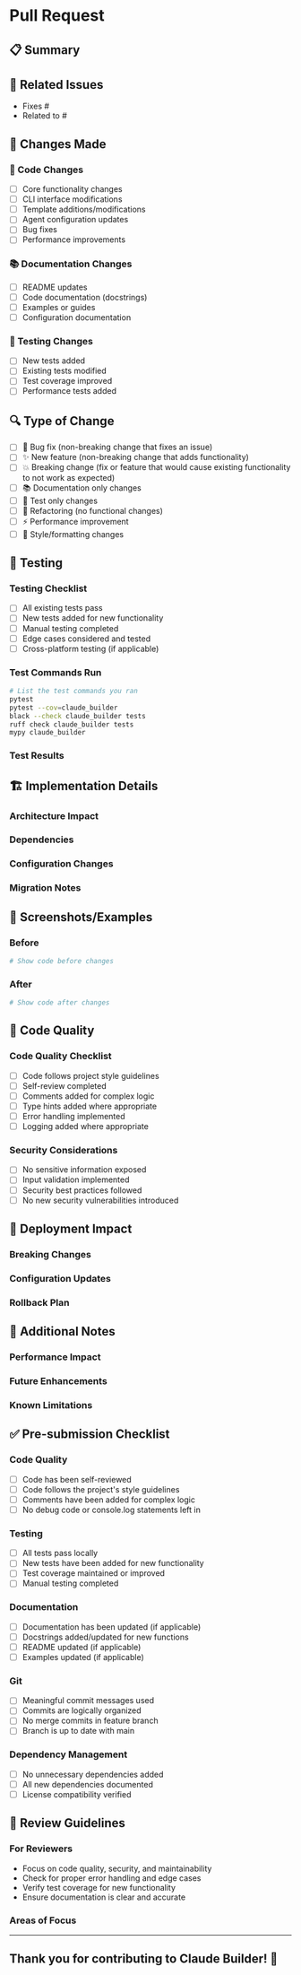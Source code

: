 # Pull Request

## 📋 Summary

<!-- Provide a brief description of the changes in this PR -->

## 🔗 Related Issues

<!-- Link to any related issues, e.g., "Fixes #123" or "Addresses #456" -->

- Fixes #
- Related to #

## 🎯 Changes Made

<!-- Describe the specific changes made -->

### 🔧 Code Changes

- [ ] Core functionality changes
- [ ] CLI interface modifications
- [ ] Template additions/modifications
- [ ] Agent configuration updates
- [ ] Bug fixes
- [ ] Performance improvements

### 📚 Documentation Changes

- [ ] README updates
- [ ] Code documentation (docstrings)
- [ ] Examples or guides
- [ ] Configuration documentation

### 🧪 Testing Changes

- [ ] New tests added
- [ ] Existing tests modified
- [ ] Test coverage improved
- [ ] Performance tests added

## 🔍 Type of Change

<!-- Mark the type of change with an "x" -->

- [ ] 🐛 Bug fix (non-breaking change that fixes an issue)
- [ ] ✨ New feature (non-breaking change that adds functionality)
- [ ] 💥 Breaking change (fix or feature that would cause existing
  functionality to not work as expected)
- [ ] 📚 Documentation only changes
- [ ] 🧪 Test only changes
- [ ] 🔧 Refactoring (no functional changes)
- [ ] ⚡ Performance improvement
- [ ] 🎨 Style/formatting changes

## 🧪 Testing

<!-- Describe how you tested these changes -->

### Testing Checklist

- [ ] All existing tests pass
- [ ] New tests added for new functionality
- [ ] Manual testing completed
- [ ] Edge cases considered and tested
- [ ] Cross-platform testing (if applicable)

### Test Commands Run

```bash
# List the test commands you ran
pytest
pytest --cov=claude_builder
black --check claude_builder tests
ruff check claude_builder tests
mypy claude_builder
```

### Test Results

<!-- Describe the results of your testing -->

## 🏗️ Implementation Details

### Architecture Impact
<!-- Describe any architectural changes or impacts -->

### Dependencies
<!-- List any new dependencies or dependency changes -->

### Configuration Changes
<!-- Describe any configuration file changes -->

### Migration Notes
<!-- If applicable, describe any migration steps needed -->

## 📸 Screenshots/Examples

<!-- If applicable, add screenshots or code examples -->

### Before

```python
# Show code before changes
```

### After

```python
# Show code after changes
```

## 🎨 Code Quality

### Code Quality Checklist

- [ ] Code follows project style guidelines
- [ ] Self-review completed
- [ ] Comments added for complex logic
- [ ] Type hints added where appropriate
- [ ] Error handling implemented
- [ ] Logging added where appropriate

### Security Considerations

- [ ] No sensitive information exposed
- [ ] Input validation implemented
- [ ] Security best practices followed
- [ ] No new security vulnerabilities introduced

## 🚀 Deployment Impact

<!-- Describe any deployment considerations -->

### Breaking Changes
<!-- List any breaking changes and migration steps -->

### Configuration Updates
<!-- List any required configuration updates -->

### Rollback Plan
<!-- Describe how to rollback these changes if needed -->

## 📝 Additional Notes

<!-- Any additional information that reviewers should know -->

### Performance Impact
<!-- Describe any performance implications -->

### Future Enhancements
<!-- List any follow-up work or future enhancements planned -->

### Known Limitations
<!-- List any known limitations of this implementation -->

## ✅ Pre-submission Checklist

<!-- Verify all items before submitting -->

### Code Quality

- [ ] Code has been self-reviewed
- [ ] Code follows the project's style guidelines
- [ ] Comments have been added for complex logic
- [ ] No debug code or console.log statements left in

### Testing

- [ ] All tests pass locally
- [ ] New tests have been added for new functionality
- [ ] Test coverage maintained or improved
- [ ] Manual testing completed

### Documentation

- [ ] Documentation has been updated (if applicable)
- [ ] Docstrings added/updated for new functions
- [ ] README updated (if applicable)
- [ ] Examples updated (if applicable)

### Git

- [ ] Meaningful commit messages used
- [ ] Commits are logically organized
- [ ] No merge commits in feature branch
- [ ] Branch is up to date with main

### Dependency Management

- [ ] No unnecessary dependencies added
- [ ] All new dependencies documented
- [ ] License compatibility verified

## 🤝 Review Guidelines

### For Reviewers

- Focus on code quality, security, and maintainability
- Check for proper error handling and edge cases
- Verify test coverage for new functionality
- Ensure documentation is clear and accurate

### Areas of Focus
<!-- Highlight specific areas where you'd like reviewer attention -->

---

## Thank you for contributing to Claude Builder! 🚀
